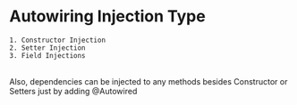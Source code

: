 # Autowiring Injection Type
```
1. Constructor Injection
2. Setter Injection
3. Field Injections
```
</br>
Also, dependencies can be injected to any methods besides Constructor or Setters just by adding @Autowired
